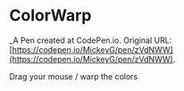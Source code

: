 # ColorWarp 
 _A Pen created at CodePen.io. Original URL: [https://codepen.io/MickeyG/pen/zVdNWW](https://codepen.io/MickeyG/pen/zVdNWW).

 Drag your mouse / warp the colors